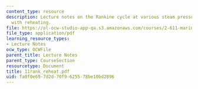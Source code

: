 ```yaml
---
content_type: resource
description: Lecture notes on the Rankine cycle at various steam pressures and temperatures
  with reheating.
file: https://ol-ocw-studio-app-qa.s3.amazonaws.com/courses/2-611-marine-power-and-propulsion-fall-2006/fa0f0e697d2d70f9625578be10bd2896_11rank_reheat.pdf
file_type: application/pdf
learning_resource_types:
- Lecture Notes
ocw_type: OCWFile
parent_title: Lecture Notes
parent_type: CourseSection
resourcetype: Document
title: 11rank_reheat.pdf
uid: fa0f0e69-7d2d-70f9-6255-78be10bd2896
---
```

